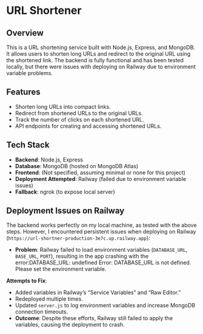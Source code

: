 # URL Shortener

## Overview
This is a URL shortening service built with Node.js, Express, and MongoDB. It allows users to shorten long URLs and redirect to the original URL using the shortened link. The backend is fully functional and has been tested locally, but there were issues with deploying on Railway due to environment variable problems.

## Features
- Shorten long URLs into compact links.
- Redirect from shortened URLs to the original URLs.
- Track the number of clicks on each shortened URL.
- API endpoints for creating and accessing shortened URLs.

## Tech Stack
- **Backend**: Node.js, Express
- **Database**: MongoDB (hosted on MongoDB Atlas)
- **Frontend**: (Not specified, assuming minimal or none for this project)
- **Deployment Attempted**: Railway (failed due to environment variable issues)
- **Fallback**: ngrok (to expose local server)



## Deployment Issues on Railway
The backend works perfectly on my local machine, as tested with the above steps. However, I encountered persistent issues when deploying on Railway (`https://url-shortner-production-3e7c.up.railway.app`):
- **Problem**: Railway failed to load environment variables (`DATABASE_URL`, `BASE_URL`, `PORT`), resulting in the app crashing with the error:DATABASE_URL: undefined
Error: DATABASE_URL is not defined. Please set the environment variable.

**Attempts to Fix**:
- Added variables in Railway’s “Service Variables” and “Raw Editor.”
- Redeployed multiple times.
- Updated `server.js` to log environment variables and increase MongoDB connection timeouts.
- **Outcome**: Despite these efforts, Railway still failed to apply the variables, causing the deployment to crash.
